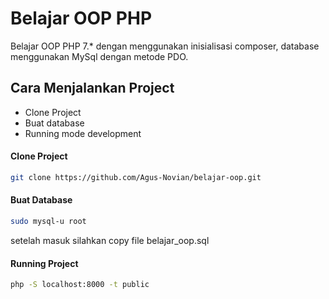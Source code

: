 # Belajar OOP PHP
Belajar OOP PHP 7.* dengan menggunakan inisialisasi composer, database menggunakan MySql dengan metode PDO.
## Cara Menjalankan Project
- Clone Project
- Buat database
- Running mode development
#### Clone Project
```bash
git clone https://github.com/Agus-Novian/belajar-oop.git
```
#### Buat Database
```bash
sudo mysql-u root
```
setelah masuk silahkan copy file belajar_oop.sql
#### Running Project
```bash
php -S localhost:8000 -t public
```
